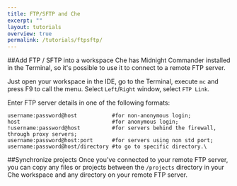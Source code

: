 ```yaml
---
title: FTP/SFTP and Che
excerpt: ""
layout: tutorials
overview: true
permalink: /tutorials/ftpsftp/
---
```

##Add FTP / SFTP into a workspace
Che has Midnight Commander installed in the Terminal, so it's possible to use it to connect to a remote FTP server. 

Just open your workspace in the IDE, go to the Terminal, execute `mc` and press F9 to call the menu. Select `Left`/`Right` window, select `FTP Link`. 

Enter FTP server details in one of the following formats: 
```shell  
username:password@host           #for non-anonymous login; 
host                             #for anonymous login;
!username:password@host          #for servers behind the firewall, through proxy servers; 
username:password@host:port      #for servers using non std port; 
username:password@host/directory #to go to specific directory.\
```
##Synchronize projects
Once you've connected to your remote FTP server, you can copy any files or projects between the `/projects` directory in your Che workspace and any directory on your remote FTP server. 

